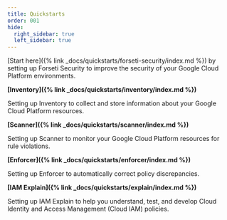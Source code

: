 ```yaml
---
title: Quickstarts 
order: 001
hide:
  right_sidebar: true
  left_sidebar: true
---
```

[Start here]({% link _docs/quickstarts/forseti-security/index.md %}) by
setting up Forseti Security to improve the security of your Google Cloud
Platform environments.

**[Inventory]({% link _docs/quickstarts/inventory/index.md %})**

Setting up Inventory to collect and store information about your Google Cloud
Platform resources.

**[Scanner]({% link _docs/quickstarts/scanner/index.md %})**

Setting up Scanner to monitor your Google Cloud Platform resources for rule
violations.

**[Enforcer]({% link _docs/quickstarts/enforcer/index.md %})**

Setting up Enforcer to automatically correct policy discrepancies.

**[IAM Explain]({% link _docs/quickstarts/explain/index.md %})**

Setting up IAM Explain to help you understand, test, and develop Cloud Identity
and Access Management (Cloud IAM) policies.
